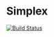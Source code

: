 # Simplex
[![Build Status](https://travis-ci.org/x3medima17/Simplex.svg?branch=dev)](https://travis-ci.org/x3medima17/Simplex)

